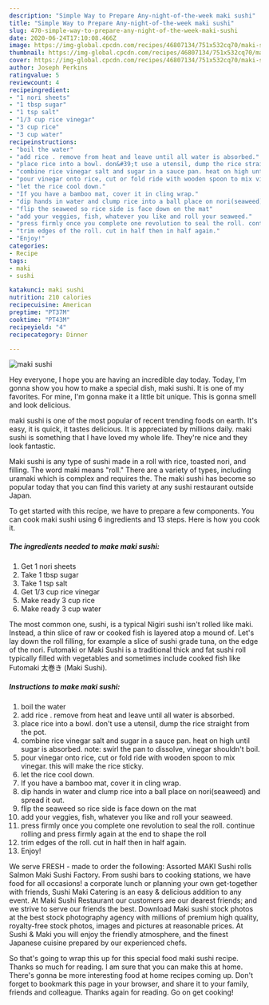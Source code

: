 ```yaml
---
description: "Simple Way to Prepare Any-night-of-the-week maki sushi"
title: "Simple Way to Prepare Any-night-of-the-week maki sushi"
slug: 470-simple-way-to-prepare-any-night-of-the-week-maki-sushi
date: 2020-06-24T17:10:08.466Z
image: https://img-global.cpcdn.com/recipes/46807134/751x532cq70/maki-sushi-recipe-main-photo.jpg
thumbnail: https://img-global.cpcdn.com/recipes/46807134/751x532cq70/maki-sushi-recipe-main-photo.jpg
cover: https://img-global.cpcdn.com/recipes/46807134/751x532cq70/maki-sushi-recipe-main-photo.jpg
author: Joseph Perkins
ratingvalue: 5
reviewcount: 4
recipeingredient:
- "1 nori sheets"
- "1 tbsp sugar"
- "1 tsp salt"
- "1/3 cup rice vinegar"
- "3 cup rice"
- "3 cup water"
recipeinstructions:
- "boil the water"
- "add rice . remove from heat and leave until all water is absorbed."
- "place rice into a bowl. don&#39;t use a utensil, dump the rice straight from the pot."
- "combine rice vinegar salt and sugar in a sauce pan. heat on high until sugar is absorbed. note: swirl the pan to dissolve, vinegar shouldn&#39;t boil."
- "pour vinegar onto rice, cut or fold ride with wooden spoon to mix vinegar. this will make the rice sticky."
- "let the rice cool down."
- "If you have a bamboo mat, cover it in cling wrap."
- "dip hands in water and clump rice into a ball place on nori(seaweed) and spread it out."
- "flip the seaweed so rice side is face down on the mat"
- "add your veggies, fish, whatever you like and roll your seaweed."
- "press firmly once you complete one revolution to seal the roll. continue rolling and press firmly again at the end to shape the roll"
- "trim edges of the roll. cut in half then in half again."
- "Enjoy!"
categories:
- Recipe
tags:
- maki
- sushi

katakunci: maki sushi 
nutrition: 210 calories
recipecuisine: American
preptime: "PT37M"
cooktime: "PT43M"
recipeyield: "4"
recipecategory: Dinner

---
```



![maki sushi](https://img-global.cpcdn.com/recipes/46807134/751x532cq70/maki-sushi-recipe-main-photo.jpg)

Hey everyone, I hope you are having an incredible day today. Today, I'm gonna show you how to make a special dish, maki sushi. It is one of my favorites. For mine, I'm gonna make it a little bit unique. This is gonna smell and look delicious.

maki sushi is one of the most popular of recent trending foods on earth. It's easy, it is quick, it tastes delicious. It is appreciated by millions daily. maki sushi is something that I have loved my whole life. They're nice and they look fantastic.

Maki sushi is any type of sushi made in a roll with rice, toasted nori, and filling. The word maki means &#34;roll.&#34; There are a variety of types, including uramaki which is complex and requires the. The maki sushi has become so popular today that you can find this variety at any sushi restaurant outside Japan.


To get started with this recipe, we have to prepare a few components. You can cook maki sushi using 6 ingredients and 13 steps. Here is how you cook it.

<!--inarticleads1-->

##### The ingredients needed to make maki sushi:

1. Get 1 nori sheets
1. Take 1 tbsp sugar
1. Take 1 tsp salt
1. Get 1/3 cup rice vinegar
1. Make ready 3 cup rice
1. Make ready 3 cup water


The most common one, sushi, is a typical Nigiri sushi isn&#39;t rolled like maki. Instead, a thin slice of raw or cooked fish is layered atop a mound of. Let&#39;s lay down the roll filling, for example a slice of sushi grade tuna, on the edge of the nori. Futomaki or Maki Sushi is a traditional thick and fat sushi roll typically filled with vegetables and sometimes include cooked fish like Futomaki 太巻き (Maki Sushi). 

<!--inarticleads2-->

##### Instructions to make maki sushi:

1. boil the water
1. add rice . remove from heat and leave until all water is absorbed.
1. place rice into a bowl. don&#39;t use a utensil, dump the rice straight from the pot.
1. combine rice vinegar salt and sugar in a sauce pan. heat on high until sugar is absorbed. note: swirl the pan to dissolve, vinegar shouldn&#39;t boil.
1. pour vinegar onto rice, cut or fold ride with wooden spoon to mix vinegar. this will make the rice sticky.
1. let the rice cool down.
1. If you have a bamboo mat, cover it in cling wrap.
1. dip hands in water and clump rice into a ball place on nori(seaweed) and spread it out.
1. flip the seaweed so rice side is face down on the mat
1. add your veggies, fish, whatever you like and roll your seaweed.
1. press firmly once you complete one revolution to seal the roll. continue rolling and press firmly again at the end to shape the roll
1. trim edges of the roll. cut in half then in half again.
1. Enjoy!


We serve FRESH - made to order the following: Assorted MAKI Sushi rolls Salmon Maki Sushi Factory. From sushi bars to cooking stations, we have food for all occasions! a corporate lunch or planning your own get-together with friends, Sushi Maki Catering is an easy &amp; delicious addition to any event. At Maki Sushi Restaurant our customers are our dearest friends; and we strive to serve our friends the best. Download Maki sushi stock photos at the best stock photography agency with millions of premium high quality, royalty-free stock photos, images and pictures at reasonable prices. At Sushi &amp; Maki you will enjoy the friendly atmosphere, and the finest Japanese cuisine prepared by our experienced chefs. 

So that's going to wrap this up for this special food maki sushi recipe. Thanks so much for reading. I am sure that you can make this at home. There's gonna be more interesting food at home recipes coming up. Don't forget to bookmark this page in your browser, and share it to your family, friends and colleague. Thanks again for reading. Go on get cooking!
